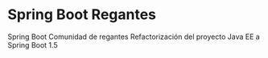 # Spring Boot Regantes
Spring Boot Comunidad de regantes
Refactorización del proyecto Java EE a Spring Boot 1.5